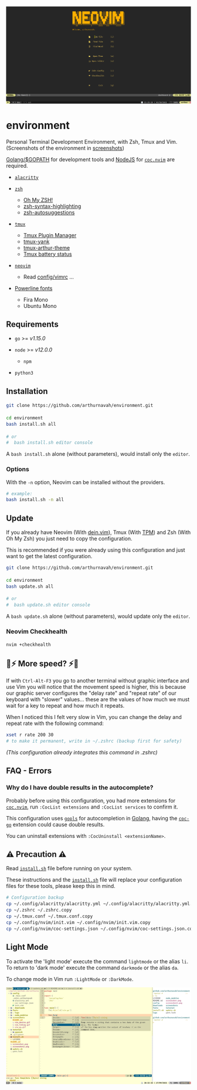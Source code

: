 ![Screenshot environment](./screenshots/screenshot0.png)

# environment

Personal Terminal Development Environment, with Zsh, Tmux and Vim. (Screenshots of the environment in [screenshots](./screenshots/README.md))

[Golang/$GOPATH](https://golang.org/) for development tools and [NodeJS](https://nodejs.org/) for [`coc.nvim`](https://github.com/neoclide/coc.nvim) are required.

-   [`alacritty`](https://github.com/alacritty/alacritty)

-   [`zsh`](https://github.com/zsh-users/zsh)

    -   [Oh My ZSH!](https://github.com/ohmyzsh/ohmyzsh)
    -   [zsh-syntax-highlighting](https://github.com/zsh-users/zsh-syntax-highlighting)
    -   [zsh-autosuggestions](https://github.com/zsh-users/zsh-autosuggestions)

-   [`tmux`](https://github.com/tmux/tmux)

    -   [Tmux Plugin Manager](https://github.com/tmux-plugins/tpm)
    -   [tmux-yank](https://github.com/tmux-plugins/tmux-yank)
    -   [tmux-arthur-theme](https://github.com/arthurnavah/tmux-arthur-theme)
    -   [Tmux battery status](https://github.com/tmux-plugins/tmux-battery)

-   [`neovim`](https://github.com/neovim/neovim)

    -   Read [config/vimrc](./config/vimrc) ...

-   [Powerline fonts](https://github.com/powerline/fonts)
    -   Fira Mono
    -   Ubuntu Mono

## Requirements

-   `go` >= _v1.15.0_
-   `node` >= _v12.0.0_

    -   `npm`

-   `python3`

## Installation

```sh
git clone https://github.com/arthurnavah/environment.git

cd environment
bash install.sh all

# or
#  bash install.sh editor console
```

A `bash install.sh` alone (without parameters), would install only the `editor`.

### Options

With the `-n` option, Neovim can be installed without the providers.

```sh
# example:
bash install.sh -n all
```

## Update

If you already have Neovim (With [dein.vim](https://github.com/Shougo/dein.vim)), Tmux (With [TPM](https://github.com/tmux-plugins/tpm)) and Zsh (With Oh My Zsh) you just need to copy the configuration.

This is recommended if you were already using this configuration and just want to get the latest configuration.

```sh
git clone https://github.com/arthurnavah/environment.git

cd environment
bash update.sh all

# or
#  bash update.sh editor console
```

A `bash update.sh` alone (without parameters), would update only the `editor`.

### Neovim Checkhealth

```sh
nvim +checkhealth
```

## 💨⚡ More speed? ⚡💨

If with `Ctrl-Alt-F3` you go to another terminal without graphic interface and use Vim you will notice that the movement speed is higher, this is because our graphic server configures the "delay rate" and "repeat rate" of our keyboard with "slower" values... these are the values of how much we must wait for a key to repeat and how much it repeats.

When I noticed this I felt very slow in Vim, you can change the delay and repeat rate with the following command:

```sh
xset r rate 200 30
# to make it permanent, write in ~/.zshrc (backup first for safety)
```

_(This configuration already integrates this command in .zshrc)_

## FAQ - Errors

### Why do I have double results in the autocomplete?

Probably before using this configuration, you had more extensions for [`coc.nvim`](https://github.com/neoclide/coc.nvim), run `:CocList extensions` and `:CocList services` to confirm it.

This configuration uses [`gopls`](https://pkg.go.dev/golang.org/x/tools/gopls) for autocompletion in [Golang](https://golang.org/), having the [`coc-go`](https://github.com/josa42/coc-go) extension could cause double results.

You can uninstall extensions with `:CocUninstall <extensionName>`.

## ⚠️ Precaution ⚠️

Read [`install.sh`](./install.sh) file before running on your system.

These instructions and the [`install.sh`](./install.sh) file will replace your configuration files for these tools, please keep this in mind.

```sh
# Configuration backup
cp ~/.config/alacritty/alacritty.yml ~/.config/alacritty/alacritty.yml.copy
cp ~/.zshrc ~/.zshrc.copy
cp ~/.tmux.conf ~/.tmux.conf.copy
cp ~/.config/nvim/init.vim ~/.config/nvim/init.vim.copy
cp ~/.config/nvim/coc-settings.json ~/.config/nvim/coc-settings.json.copy
```

## Light Mode

To activate the 'light mode' execute the command `lightmode` or the alias `li`. To return to 'dark mode' execute the command `darkmode` or the alias `da`.

To change mode in Vim run `:LightMode` or `:DarkMode`.

![Screenshot light environment](./screenshots/screenshot2.png)
